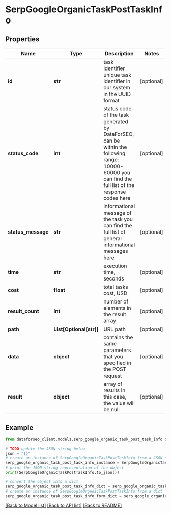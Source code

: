 # SerpGoogleOrganicTaskPostTaskInfo


## Properties

Name | Type | Description | Notes
------------ | ------------- | ------------- | -------------
**id** | **str** | task identifier unique task identifier in our system in the UUID format | [optional] 
**status_code** | **int** | status code of the task generated by DataForSEO, can be within the following range: 10000-60000 you can find the full list of the response codes here | [optional] 
**status_message** | **str** | informational message of the task you can find the full list of general informational messages here | [optional] 
**time** | **str** | execution time, seconds | [optional] 
**cost** | **float** | total tasks cost, USD | [optional] 
**result_count** | **int** | number of elements in the result array | [optional] 
**path** | **List[Optional[str]]** | URL path | [optional] 
**data** | **object** | contains the same parameters that you specified in the POST request | [optional] 
**result** | **object** | array of results in this case, the value will be null | [optional] 

## Example

```python
from dataforseo_client.models.serp_google_organic_task_post_task_info import SerpGoogleOrganicTaskPostTaskInfo

# TODO update the JSON string below
json = "{}"
# create an instance of SerpGoogleOrganicTaskPostTaskInfo from a JSON string
serp_google_organic_task_post_task_info_instance = SerpGoogleOrganicTaskPostTaskInfo.from_json(json)
# print the JSON string representation of the object
print(SerpGoogleOrganicTaskPostTaskInfo.to_json())

# convert the object into a dict
serp_google_organic_task_post_task_info_dict = serp_google_organic_task_post_task_info_instance.to_dict()
# create an instance of SerpGoogleOrganicTaskPostTaskInfo from a dict
serp_google_organic_task_post_task_info_form_dict = serp_google_organic_task_post_task_info.from_dict(serp_google_organic_task_post_task_info_dict)
```
[[Back to Model list]](../README.md#documentation-for-models) [[Back to API list]](../README.md#documentation-for-api-endpoints) [[Back to README]](../README.md)


